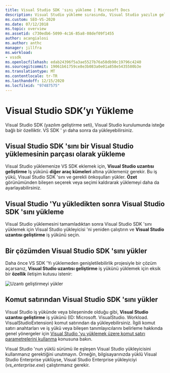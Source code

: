 ```yaml
---
title: Visual Studio SDK 'sını yükleme | Microsoft Docs
description: Visual Studio yükleme sırasında, Visual Studio yazılım geliştirme seti 'ni yükleme seçenekleri hakkında bilgi edinin.
ms.custom: SEO-VS-2020
ms.date: 07/12/2018
ms.topic: overview
ms.assetid: c730edb6-5099-4c16-85a8-08def09f1455
author: acangialosi
ms.author: anthc
manager: jillfra
ms.workload:
- vssdk
ms.openlocfilehash: edab24396f5a3ae5527b76a58db90c19796c4240
ms.sourcegitcommit: 19061b61759ce8e3b083a0e01a858e5435580b3e
ms.translationtype: MT
ms.contentlocale: tr-TR
ms.lasthandoff: 12/15/2020
ms.locfileid: "97487575"
---
```

# <a name="install-the-visual-studio-sdk"></a>Visual Studio SDK’yı Yükleme

Visual Studio SDK (yazılım geliştirme seti), Visual Studio kurulumunda isteğe bağlı bir özelliktir. VS SDK ' yı daha sonra da yükleyebilirsiniz.

## <a name="install-the-visual-studio-sdk-as-part-of-a-visual-studio-installation"></a>Visual Studio SDK 'sını bir Visual Studio yüklemesinin parçası olarak yükleme

Visual Studio yüklemenize VS SDK eklemek için, **Visual Studio uzantısı geliştirme** Iş yükünü **diğer araç kümeleri** altına yüklemeniz gerekir. Bu iş yükü, Visual Studio SDK 'sını ve gerekli önkoşulları yükler. **Özet** görünümünden bileşen seçerek veya seçimi kaldırarak yüklemeyi daha da ayarlayabilirsiniz.

## <a name="install-the-visual-studio-sdk-after-installing-visual-studio"></a>Visual Studio 'Yu yükledikten sonra Visual Studio SDK 'sını yükleme

Visual Studio yüklemesini tamamladıktan sonra Visual Studio SDK 'sını yüklemek için Visual Studio yükleyicisi 'ni yeniden çalıştırın ve **Visual Studio uzantısı geliştirme** iş yükünü seçin.

## <a name="install-the-visual-studio-sdk-from-a-solution"></a>Bir çözümden Visual Studio SDK 'sını yükler

Daha önce VS SDK 'Yı yüklemeden genişletilebilirlik projesiyle bir çözüm açarsanız, **Visual Studio uzantısı geliştirme** iş yükünü yüklemek için eksik bir **özellik** iletişim kutusu istenir:

![Uzantı geliştirmeyi yükler](../extensibility/media/install-extension-development.png "Uzantı geliştirmeyi yükler")

## <a name="install-the-visual-studio-sdk-from-the-command-line"></a>Komut satırından Visual Studio SDK 'sını yükler

Visual Studio iş yükünde veya bileşeninde olduğu gibi, **Visual Studio uzantısı geliştirme** iş yükünü (ID: Microsoft. VisualStudio. Workload. VisualStudioExtension) komut satırından da yükleyebilirsiniz. İlgili komut satırı anahtarları ve iş yükü veya bileşen tanımlayıcılarını belirleme hakkında genel yönergeler için [Visual Studio 'yu yüklemek üzere komut satırı parametrelerini kullanma](../install/use-command-line-parameters-to-install-visual-studio.md) konusuna bakın.

Visual Studio 'nun yüklü sürümü ile eşleşen Visual Studio yükleyicisini kullanmanız gerektiğini unutmayın. Örneğin, bilgisayarınızda yüklü Visual Studio Enterprise yüklüyse, Visual Studio Enterprise yükleyiciyi (*vs_enterprise.exe*) çalıştırmanız gerekir.
